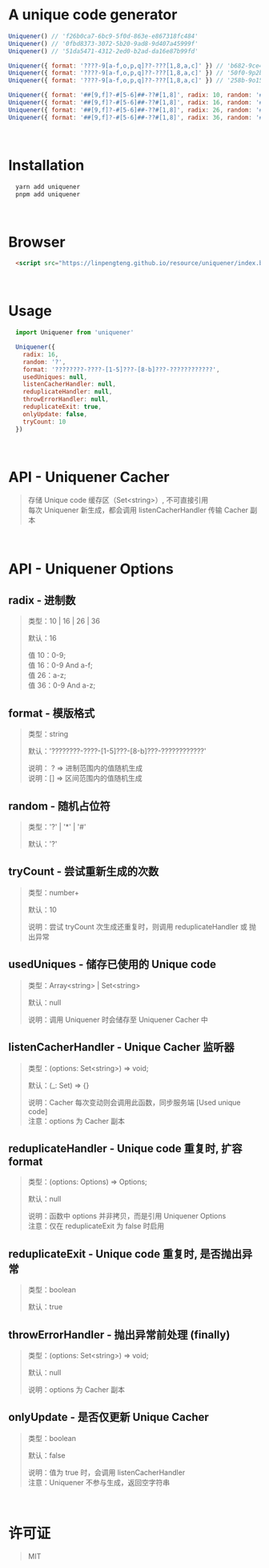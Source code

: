 # A unique code generator

```javascript
Uniquener() // 'f26b0ca7-6bc9-5f0d-863e-e867318fc484'
Uniquener() // '0fbd8373-3072-5b20-9ad8-9d407a45999f'
Uniquener() // '51da5471-4312-2ed0-b2ad-da16e87b99fd'

Uniquener({ format: '????-9[a-f,o,p,q]??-???[1,8,a,c]' }) // 'b682-9ce4-50cc'
Uniquener({ format: '????-9[a-f,o,p,q]??-???[1,8,a,c]' }) // '50f0-9p2b-4421'
Uniquener({ format: '????-9[a-f,o,p,q]??-???[1,8,a,c]' }) // '258b-9o15-70e8'

Uniquener({ format: '##[9,f]?-#[5-6]##-??#[1,8]', radix: 10, random: '#' }) // '09f?-3621-??21'
Uniquener({ format: '##[9,f]?-#[5-6]##-??#[1,8]', radix: 16, random: '#' }) // '65f?-25f8-??b8'
Uniquener({ format: '##[9,f]?-#[5-6]##-??#[1,8]', radix: 26, random: '#' }) // 'brf?-e5av-??a1'
Uniquener({ format: '##[9,f]?-#[5-6]##-??#[1,8]', radix: 36, random: '#' }) // '9u9?-z6ho-??v1'
```

<br/>

# Installation
```bash
  yarn add uniquener
  pnpm add uniquener
```

<br/>

# Browser
```html
  <script src="https://linpengteng.github.io/resource/uniquener/index.browser.js"></script>
```

<br/>

# Usage
```javascript
  import Uniquener from 'uniquener'

  Uniquener({
    radix: 16,
    random: '?',
    format: '????????-????-[1-5]???-[8-b]???-????????????',
    usedUniques: null,
    listenCacherHandler: null,
    reduplicateHandler: null,
    throwErrorHandler: null,
    reduplicateExit: true,
    onlyUpdate: false,
    tryCount: 10
  })
```

<br/>

# API - Uniquener Cacher
> 存储 Unique code 缓存区（Set\<string\>）, 不可直接引用  
> 每次 Uniquener 新生成，都会调用 listenCacherHandler 传输 Cacher 副本

<br/>

# API - Uniquener Options
## radix - 进制数
> 类型：10 | 16 | 26 | 36
>
> 默认：16
> 
> 值 10：0-9;  
> 值 16：0-9 And a-f;  
> 值 26：a-z;  
> 值 36：0-9 And a-z;

## format - 模版格式
> 类型：string
>
> 默认：'????????-????-[1-5]???-[8-b]???-????????????'
>
> 说明： ? => 进制范围内的值随机生成  
> 说明：[] => 区间范围内的值随机生成

## random - 随机占位符
> 类型：'?' | '*' | '#'
>
> 默认：'?'

## tryCount - 尝试重新生成的次数
> 类型：number+
>
> 默认：10
>
> 说明：尝试 tryCount 次生成还重复时，则调用 reduplicateHandler 或 抛出异常

## usedUniques - 储存已使用的 Unique code
> 类型：Array\<string> | Set\<string>
>
> 默认：null
>
> 说明：调用 Uniquener 时会储存至 Uniquener Cacher 中

## listenCacherHandler - Unique Cacher 监听器
> 类型：(options: Set\<string>) => void;
>
> 默认：(_: Set<string>) => {}
>
> 说明：Cacher 每次变动则会调用此函数，同步服务端 [Used unique code]  
> 注意：options 为 Cacher 副本

## reduplicateHandler - Unique code 重复时, 扩容 format
> 类型：(options: Options) => Options;
>
> 默认：null
>
> 说明：函数中 options 并非拷贝，而是引用 Uniquener Options  
> 注意：仅在 reduplicateExit 为 false 时启用

## reduplicateExit - Unique code 重复时, 是否抛出异常
> 类型：boolean
>
> 默认：true

## throwErrorHandler - 抛出异常前处理 (finally)
> 类型：(options: Set\<string>) => void;
>
> 默认：null
>
> 说明：options 为 Cacher 副本

## onlyUpdate - 是否仅更新 Unique Cacher
> 类型：boolean
>
> 默认：false
>
> 说明：值为 true 时，会调用 listenCacherHandler  
> 注意：Uniquener 不参与生成，返回空字符串

<br/>

# 许可证
> MIT
